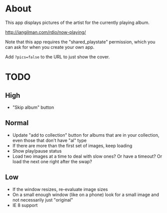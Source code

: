 # About

This app displays pictures of the artist for the currently playing album.

http://iangilman.com/rdio/now-playing/

Note that this app requires the "shared_playstate" permission, which you can ask for when you create your own app.

Add `?pics=false` to the URL to just show the cover.

# TODO

## High

* "Skip album" button

## Normal

* Update "add to collection" button for albums that are in your collection, even those that don't have "al" type
* If there are more than the first set of images, keep loading
* Show play/pause status
* Load two images at a time to deal with slow ones? Or have a timeout? Or load the next one right after the swap? 

## Low

* If the window resizes, re-evaluate image sizes
* On a small enough window (like on a phone) look for a small image and not necessarily just "original"
* IE 8 support
